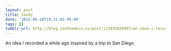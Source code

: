 ```yaml
---
layout: post
title: Sandy
date: '2015-06-20T19:31:02-05:00'
tags: []
tumblr_url: http://blog.zachtemkin.us/post/122035020997/an-idea-i-recorded-a-while-ago-inspired-by-a-trip
---
```

An idea I recorded a while ago inspired by a trip to San Diego
